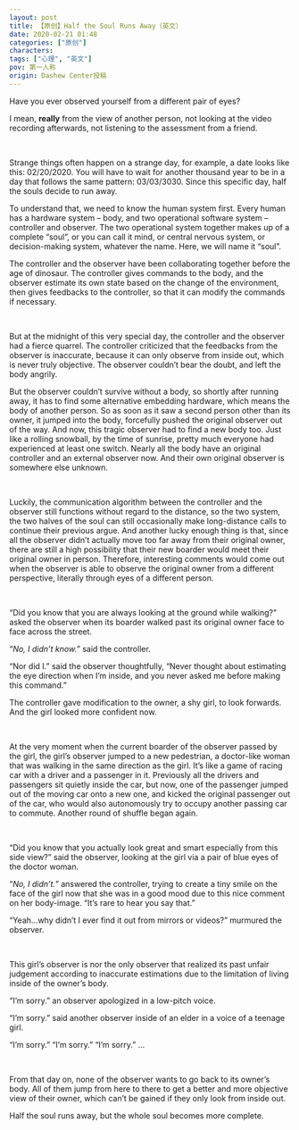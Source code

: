 ```yaml
---
layout: post
title: 【原创】Half the Soul Runs Away（英文）
date: 2020-02-21 01:48
categories: ["原创"]
characters: 
tags: ["心理", "英文"]
pov: 第一人称
origin: Dashew Center投稿
---
```


Have you ever observed yourself from a different pair of eyes?

I mean, **really** from the view of another person, not looking at the video recording afterwards, not listening to the assessment from a friend.

<br>

Strange things often happen on a strange day, for example, a date looks like this: 02/20/2020. You will have to wait for another thousand year to be in a day that follows the same pattern: 03/03/3030. Since this specific day, half the souls decide to run away.

To understand that, we need to know the human system first. Every human has a hardware system – body, and two operational software system – controller and observer. The two operational system together makes up of a complete “soul”, or you can call it mind, or central nervous system, or decision-making system, whatever the name. Here, we will name it “soul”.

The controller and the observer have been collaborating together before the age of dinosaur. The controller gives commands to the body, and the observer estimate its own state based on the change of the environment, then gives feedbacks to the controller, so that it can modify the commands if necessary.

<br>

But at the midnight of this very special day, the controller and the observer had a fierce quarrel. The controller criticized that the feedbacks from the observer is inaccurate, because it can only observe from inside out, which is never truly objective. The observer couldn’t bear the doubt, and left the body angrily.

But the observer couldn’t survive without a body, so shortly after running away, it has to find some alternative embedding hardware, which means the body of another person. So as soon as it saw a second person other than its owner, it jumped into the body, forcefully pushed the original observer out of the way. And now, this tragic observer had to find a new body too. Just like a rolling snowball, by the time of sunrise, pretty much everyone had experienced at least one switch. Nearly all the body have an original controller and an external observer now. And their own original observer is somewhere else unknown. 

<br>

Luckily, the communication algorithm between the controller and the observer still functions without regard to the distance, so the two system, the two halves of the soul can still occasionally make long-distance calls to continue their previous argue.
And another lucky enough thing is that, since all the observer didn’t actually move too far away from their original owner, there are still a high possibility that their new boarder would meet their original owner in person.
Therefore, interesting comments would come out when the observer is able to observe the original owner from a different perspective, literally through eyes of a different person.

<br>

“Did you know that you are always looking at the ground while walking?” asked the observer when its boarder walked past its original owner face to face across the street.

“*No, I didn’t know.*” said the controller.

“Nor did I.” said the observer thoughtfully, “Never thought about estimating the eye direction when I’m inside, and you never asked me before making this command.”

The controller gave modification to the owner, a shy girl, to look forwards. And the girl looked more confident now.

<br>

At the very moment when the current boarder of the observer passed by the girl, the girl’s observer jumped to a new pedestrian, a doctor-like woman that was walking in the same direction as the girl. It’s like a game of racing car with a driver and a passenger in it. Previously all the drivers and passengers sit quietly inside the car, but now, one of the passenger jumped out of the moving car onto a new one, and kicked the original passenger out of the car, who would also autonomously try to occupy another passing car to commute. Another round of shuffle began again.

<br>

“Did you know that you actually look great and smart especially from this side view?” said the observer, looking at the girl via a pair of blue eyes of the doctor woman.

“*No, I didn’t.*” answered the controller, trying to create a tiny smile on the face of the girl now that she was in a good mood due to this nice comment on her body-image. “It’s rare to hear you say that.”

“Yeah…why didn’t I ever find it out from mirrors or videos?” murmured the observer.

<br>

This girl’s observer is nor the only observer that realized its past unfair judgement according to inaccurate estimations due to the limitation of living inside of the owner’s body.

“I’m sorry.” an observer apologized in a low-pitch voice.

“I’m sorry.” said another observer inside of an elder in a voice of a teenage girl.

“I’m sorry.” “I’m sorry.” “I’m sorry.” …

<br>

From that day on, none of the observer wants to go back to its owner’s body. All of them jump from here to there to get a better and more objective view of their owner, which can’t be gained if they only look from inside out.

Half the soul runs away, but the whole soul becomes more complete.

